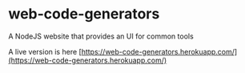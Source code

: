 # web-code-generators
A NodeJS website that provides an UI for common tools

A live version is here [https://web-code-generators.herokuapp.com/](https://web-code-generators.herokuapp.com/)
